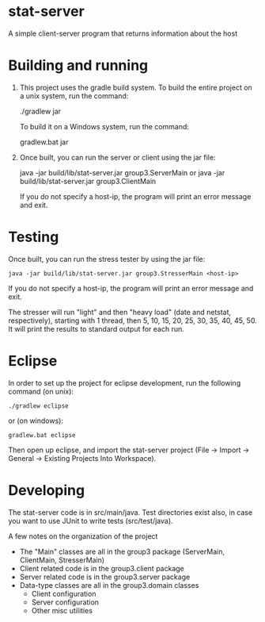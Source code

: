 stat-server
===========

A simple client-server program that returns information about the host

Building and running
====================

1) This project uses the gradle build system.  To build the entire
   project on a unix system, run the command:

	./gradlew jar

   To build it on a Windows system, run the command:

	gradlew.bat jar

2) Once built, you can run the server or client using the jar file:

	java -jar build/lib/stat-server.jar group3.ServerMain
   or
	java -jar build/lib/stat-server.jar group3.ClientMain <host-ip>
        
   If you do not specify a host-ip, the program will print an error message
   and exit.
        
Testing
=======
Once built, you can run the stress tester by using the jar file:

	java -jar build/lib/stat-server.jar group3.StresserMain <host-ip>
	
If you do not specify a host-ip, the program will print an error message
and exit.
	
The stresser will run "light" and then "heavy load" (date and netstat, respectively),
starting with 1 thread, then 5, 10, 15, 20, 25, 30, 35, 40, 45, 50. It will print the
results to standard output for each run.

Eclipse
=======

In order to set up the project for eclipse development, run the following
command (on unix):

	./gradlew eclipse

or (on windows):

	gradlew.bat eclipse

Then open up eclipse, and import the stat-server project
(File -> Import -> General -> Existing Projects Into Workspace).

Developing
==========

The stat-server code is in src/main/java. Test directories exist also,
in case you want to use JUnit to write tests (src/test/java).  

A few notes on the organization of the project

 * The "Main" classes are all in the group3 package (ServerMain, ClientMain, StresserMain)
 * Client related code is in the group3.client package
 * Server related code is in the group3.server package
 * Data-type classes are all in the group3.domain classes
   - Client configuration
   - Server configuration
   - Other misc utilities

